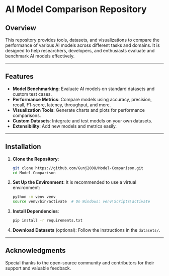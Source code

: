 
# AI Model Comparison Repository

## Overview
This repository provides tools, datasets, and visualizations to compare the performance of various AI models across different tasks and domains. It is designed to help researchers, developers, and enthusiasts evaluate and benchmark AI models effectively.

---

## Features

- **Model Benchmarking**: Evaluate AI models on standard datasets and custom test cases.
- **Performance Metrics**: Compare models using accuracy, precision, recall, F1-score, latency, throughput, and more.
- **Visualization Tools**: Generate charts and plots for performance comparisons.
- **Custom Datasets**: Integrate and test models on your own datasets.
- **Extensibility**: Add new models and metrics easily.

---

## Installation

1. **Clone the Repository**:
   ```bash
   git clone https://github.com/Gunj2008/Model-Comparison.git
   cd Model-Comparison
   ```

2. **Set Up the Environment**:
   It is recommended to use a virtual environment:
   ```bash
   python -m venv venv
   source venv/bin/activate  # On Windows: venv\Scripts\activate
   ```

3. **Install Dependencies**:
   ```bash
   pip install -r requirements.txt
   ```

4. **Download Datasets** (optional):
   Follow the instructions in the `datasets/`.

---

## Acknowledgments

Special thanks to the open-source community and contributors for their support and valuable feedback.